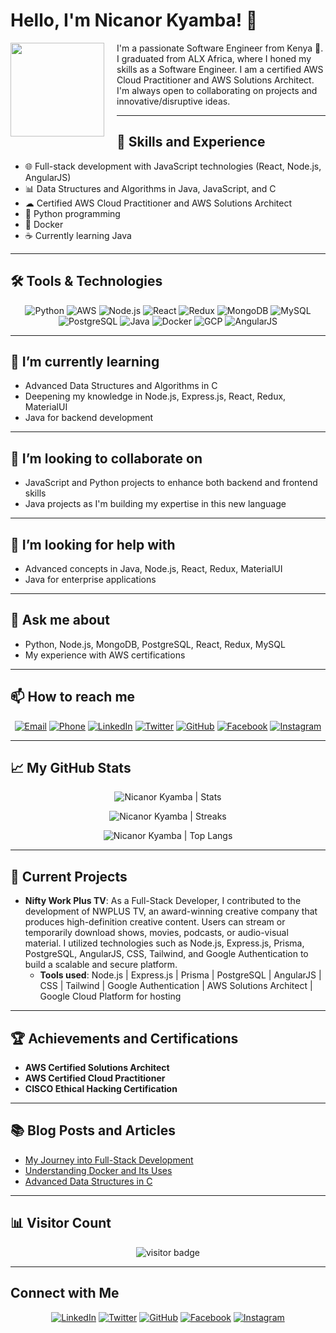 # Hello, I'm Nicanor Kyamba! 👋

<img src="https://avatars.githubusercontent.com/u/NICANORKYAMBA?v=4" width="150" align="left" style="margin-right: 20px" />

I'm a passionate Software Engineer from Kenya 🚀. I graduated from ALX Africa, where I honed my skills as a Software Engineer. I am a certified AWS Cloud Practitioner and AWS Solutions Architect. I'm always open to collaborating on projects and innovative/disruptive ideas.

---

## 🚀 Skills and Experience

- 🌐 Full-stack development with JavaScript technologies (React, Node.js, AngularJS)
- 📊 Data Structures and Algorithms in Java, JavaScript, and C
- ☁ Certified AWS Cloud Practitioner and AWS Solutions Architect
- 🐍 Python programming
- 🐳 Docker
- ☕ Currently learning Java

---

## 🛠 Tools & Technologies

<p align="center">
  <img src="https://img.shields.io/badge/-Python-3776AB?style=flat-square&logo=python&logoColor=white" alt="Python" />
  <img src="https://img.shields.io/badge/-AWS-232F3E?style=flat-square&logo=amazon-aws&logoColor=white" alt="AWS" />
  <img src="https://img.shields.io/badge/-Node.js-339933?style=flat-square&logo=node.js&logoColor=white" alt="Node.js" />
  <img src="https://img.shields.io/badge/-React-61DAFB?style=flat-square&logo=react&logoColor=white" alt="React" />
  <img src="https://img.shields.io/badge/-Redux-764ABC?style=flat-square&logo=redux&logoColor=white" alt="Redux" />
  <img src="https://img.shields.io/badge/-MongoDB-47A248?style=flat-square&logo=mongodb&logoColor=white" alt="MongoDB" />
  <img src="https://img.shields.io/badge/-MySQL-4479A1?style=flat-square&logo=mysql&logoColor=white" alt="MySQL" />
  <img src="https://img.shields.io/badge/-PostgreSQL-336791?style=flat-square&logo=postgresql&logoColor=white" alt="PostgreSQL" />
  <img src="https://img.shields.io/badge/-Java-007396?style=flat-square&logo=java&logoColor=white" alt="Java" />
  <img src="https://img.shields.io/badge/-Docker-2496ED?style=flat-square&logo=docker&logoColor=white" alt="Docker" />
  <img src="https://img.shields.io/badge/-GCP-4285F4?style=flat-square&logo=google-cloud&logoColor=white" alt="GCP" />
  <img src="https://img.shields.io/badge/-AngularJS-E23237?style=flat-square&logo=angularjs&logoColor=white" alt="AngularJS" />
</p>

---

## 🌱 I’m currently learning

- Advanced Data Structures and Algorithms in C
- Deepening my knowledge in Node.js, Express.js, React, Redux, MaterialUI
- Java for backend development

---

## 👯 I’m looking to collaborate on

- JavaScript and Python projects to enhance both backend and frontend skills
- Java projects as I'm building my expertise in this new language

---

## 🤔 I’m looking for help with

- Advanced concepts in Java, Node.js, React, Redux, MaterialUI
- Java for enterprise applications

---

## 💬 Ask me about

- Python, Node.js, MongoDB, PostgreSQL, React, Redux, MySQL
- My experience with AWS certifications

---

## 📫 How to reach me

<p align="center">
  <a href="mailto:nicanorkyamba98@gmail.com"><img src="https://img.shields.io/badge/Email-D14836?style=flat-square&logo=gmail&logoColor=white" alt="Email" /></a>
  <a href="tel:+254798749254"><img src="https://img.shields.io/badge/Phone-25D366?style=flat-square&logo=whatsapp&logoColor=white" alt="Phone" /></a>
  <a href="https://www.linkedin.com/in/nicanor-kyamba-36b362158/"><img src="https://img.shields.io/badge/LinkedIn-0077B5?style=flat-square&logo=linkedin&logoColor=white" alt="LinkedIn" /></a>
  <a href="https://twitter.com/nicanor_kyamba"><img src="https://img.shields.io/badge/Twitter-1DA1F2?style=flat-square&logo=twitter&logoColor=white" alt="Twitter" /></a>
  <a href="https://github.com/nicanorkyamba/"><img src="https://img.shields.io/badge/GitHub-181717?style=flat-square&logo=github&logoColor=white" alt="GitHub" /></a>
  <a href="https://facebook.com/nicanor.kyamba/"><img src="https://img.shields.io/badge/Facebook-1877F2?style=flat-square&logo=facebook&logoColor=white" alt="Facebook" /></a>
  <a href="https://instagram.com/nicanor.kyamba/"><img src="https://img.shields.io/badge/Instagram-E4405F?style=flat-square&logo=instagram&logoColor=white" alt="Instagram" /></a>
</p>

---

## 📈 My GitHub Stats

<p align="center">
  <img src="https://github-readme-stats.vercel.app/api?username=nicanorkyamba&show_icons=true&theme=gotham" alt="Nicanor Kyamba | Stats" />
</p>

<p align="center">
  <img src="https://github-readme-streak-stats.herokuapp.com/?user=nicanorkyamba&theme=dark" alt="Nicanor Kyamba | Streaks" />
</p>

<p align="center">
  <img src="https://github-readme-stats.vercel.app/api/top-langs/?username=nicanorkyamba&theme=gotham" alt="Nicanor Kyamba | Top Langs" />
</p>

---

## 🚀 Current Projects

- **Nifty Work Plus TV**: As a Full-Stack Developer, I contributed to the development of NWPLUS TV, an award-winning creative company that produces high-definition creative content. Users can stream or temporarily download shows, movies, podcasts, or audio-visual material. I utilized technologies such as Node.js, Express.js, Prisma, PostgreSQL, AngularJS, CSS, Tailwind, and Google Authentication to build a scalable and secure platform.
  - **Tools used**: Node.js | Express.js | Prisma | PostgreSQL | AngularJS | CSS | Tailwind | Google Authentication | AWS Solutions Architect | Google Cloud Platform for hosting

---

## 🏆 Achievements and Certifications

- **AWS Certified Solutions Architect**
- **AWS Certified Cloud Practitioner**
- **CISCO Ethical Hacking Certification**

---

## 📚 Blog Posts and Articles

- [My Journey into Full-Stack Development](https://medium.com/@nicanorkyamba/my-journey-into-full-stack-development)
- [Understanding Docker and Its Uses](https://medium.com/@nicanorkyamba/understanding-docker-and-its-uses)
- [Advanced Data Structures in C](https://medium.com/@nicanorkyamba/advanced-data-structures-in-c)

---

## 📊 Visitor Count

<p align="center">
  <img src="https://visitor-badge.glitch.me/badge?page_id=nicanorkyamba.nicanorkyamba" alt="visitor badge"/>
</p>

---

## Connect with Me

<p align="center">
  <a href="https://www.linkedin.com/in/nicanor-kyamba-36b362158/"><img src="https://img.shields.io/badge/-nicanorkyamba-blue?style=flat-square&logo=Linkedin&logoColor=white" alt="LinkedIn" /></a>
  <a href="https://twitter.com/nicanor_kyamba"><img src="https://img.shields.io/badge/-nicanor_kyamba-1da1f2?style=flat-square&logo=twitter&logoColor=white" alt="Twitter" /></a>
  <a href="https://github.com/nicanorkyamba/"><img src="https://img.shields.io/badge/-nicanorkyamba-grey?style=flat-square&logo=github&logoColor=white" alt="GitHub" /></a>
  <a href="https://facebook.com/nicanor.kyamba/"><img src="https://img.shields.io/badge/-nicanor.kyamba-blue?style=flat-square&logo=facebook&logoColor=white" alt="Facebook" /></a>
  <a href="https://instagram.com/nicanor.kyamba/"><img src="https://img.shields.io/badge/-nicanor.kyamba-E4405F?style=flat-square&logo=instagram&logoColor=white" alt="Instagram" /></a>
</p>